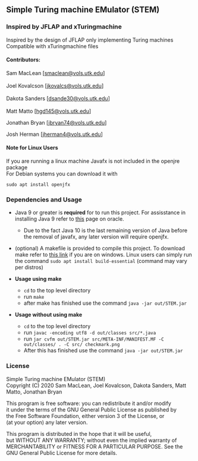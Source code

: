 Simple Turing machine EMulator (STEM)
---
### Inspired by JFLAP and xTuringmachine
Inspired by the design of JFLAP only implementing Turing machines  
Compatible with xTuringmachine files  
#### Contributors:
Sam MacLean [smaclean@vols.utk.edu] </br>  
Joel Kovalcson [jkovalcs@vols.utk.edu] </br>  
Dakota Sanders [dsande30@vols.utk.edu] </br>  
Matt Matto [hgd145@vols.utk.edu] </br>

Jonathan Bryan [jbryan74@vols.utk.edu] </br>

Josh Herman [jherman4@vols.utk.edu] </br>

#### Note for Linux Users
If you are running a linux machine Javafx is not included in the openjre package </br>
For Debian systems you can download it with </br>
```
sudo apt install openjfx
```

### Dependencies and Usage

- Java 9 or greater is <strong>required</strong> for to run this project. For assisstance in installing Java 9 refer to [this](https://www.oracle.com/java/technologies/javase/javase9-archive-downloads.html) page on oracle.
  - Due to the fact Java 10 is the last remaining version of Java before the removal of javafx, any later version will require openjfx.
- (optional) A makefile is provided to compile this project. To download make refer to [this link](http://gnuwin32.sourceforge.net/packages/make.htm) if you are on windows. Linux users can simply run the command ``sudo apt install build-essential`` (command may vary per distros)

- <strong>Usage using make</strong>
  - ``cd`` to the top level directory
  - run ``make``
  - after make has finished use the command ``java -jar out/STEM.jar``
- <strong>Usage without using make</strong>
  - ``cd`` to the top level directory
  - run ``javac -encoding utf8 -d out/classes src/*.java``
  - run ``jar cvfm out/STEM.jar src/META-INF/MANIFEST.MF -C out/classes/ . -C src/ checkmark.png``
  - After this has finished use the command ``java -jar out/STEM.jar``
  
### License
Simple Turing machine EMulator (STEM)  
Copyright (C) 2020  Sam MacLean,  Joel Kovalcson, Dakota Sanders, Matt Matto, Jonathan Bryan

This program is free software: you can redistribute it and/or modify  
it under the terms of the GNU General Public License as published by  
the Free Software Foundation, either version 3 of the License, or  
(at your option) any later version.

This program is distributed in the hope that it will be useful,  
but WITHOUT ANY WARRANTY; without even the implied warranty of  
MERCHANTABILITY or FITNESS FOR A PARTICULAR PURPOSE.  See the  
GNU General Public License for more details.
